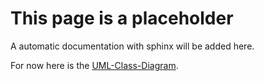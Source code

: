 # This page is a placeholder

A automatic documentation with sphinx will be added here.

For now here is the [UML-Class-Diagram](docs/GUI-System.class.violet.html).
